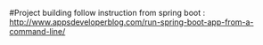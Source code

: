 #Project building 
follow instruction from spring boot : 
http://www.appsdeveloperblog.com/run-spring-boot-app-from-a-command-line/
